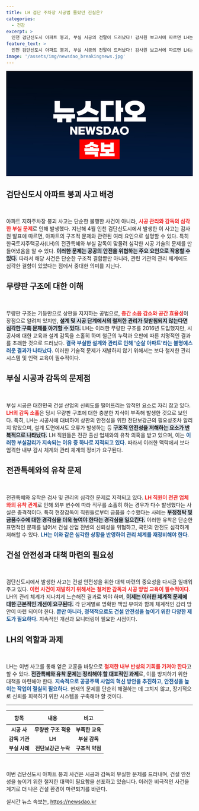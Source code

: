 ```yaml
---
title: LH 검단 주차장 시공법 몰랐던 진실은?
categories:
  - 건강
excerpt: >
  인천 검단신도시 아파트 붕괴, 부실 시공의 전말이 드러났다! 감사원 보고서에 따르면 LH는 설계·감리 소홀로 인한 부실이 심각하다고 경고. 대대적 혁신이 필요한 시점이다.
feature_text: >
  인천 검단신도시 아파트 붕괴, 부실 시공의 전말이 드러났다! 감사원 보고서에 따르면 LH는 설계·감리 소홀로 인한 부실이 심각하다고 경고. 대대적 혁신이 필요한 시점이다.
image: '/assets/img/newsdao_breakingnews.jpg'
---
```


<p><img src="/assets/img/newsdao_breakingnews.jpg" alt="ontimetimes 속보" /></p>

<h2 data-ke-size="size26">검단신도시 아파트 붕괴 사고 배경</h2>

<p data-ke-size="size16">&nbsp;</p>

<p>아파트 지하주차장 붕괴 사고는 단순한 불행한 사건이 아니라, <b><span style="color: #ee2323;">시공 관리와 감독의 심각한 부실 문제</span></b>로 인해 발생했다. 지난해 4월 인천 검단신도시에서 발생한 이 사고는 감사원 발표에 따르면, 아파트의 구조적 문제와 관련된 여러 요인으로 설명할 수 있다. 특히 한국토지주택공사(LH)의 전관특혜와 부실 감독이 맞물려 심각한 시공 기술의 문제를 만들어냈음을 알 수 있다. <b><span style="background-color: #21538527;">이러한 문제는 공공의 안전을 위협하는 주요 요인으로 작용할 수 있다.</span></b> 따라서 해당 사건은 단순한 구조적 결함뿐만 아니라, 관련 기관의 관리 체계에도 심각한 결함이 있었다는 점에서 중대한 의미를 지닌다. </p>

<h2 data-ke-size="size26">무량판 구조에 대한 이해</h2>

<p data-ke-size="size16">&nbsp;</p>

<p>무량판 구조는 기둥만으로 상판을 지지하는 공법으로, <b><span style="color: #ee2323;">층간 소음 감소와 공간 효율성</span></b>이 장점으로 알려져 있지만, <b><span style="background-color: #21538527;">설계 및 시공 단계에서의 철저한 관리가 뒷받침되지 않는다면 심각한 구축 문제를 야기할 수 있다.</span></b> LH는 이러한 무량판 구조를 2016년 도입했지만, 시공사에 대한 교육과 설계 감독을 소홀히 하며 철근의 누락과 오판에 따른 치명적인 결과를 초래한 것으로 드러났다. <b><span style="color: #1a5490;">결국 부실한 설계와 관리로 인해 '순살 아파트'라는 불명예스러운 결과가 나타났다.</span></b> 이러한 기술적 문제가 재발하지 않기 위해서는 보다 철저한 관리 시스템 및 인력 교육이 필수적이다.</p>

<h2 data-ke-size="size26">부실 시공과 감독의 문제점</h2>

<p data-ke-size="size16">&nbsp;</p>

<p>부실 시공은 대한민국 건설 산업의 신뢰도를 떨어뜨리는 암적인 요소로 자리 잡고 있다. <b><span style="color: #ee2323;">LH의 감독 소홀</span></b>은 당시 무량판 구조에 대한 충분한 지식이 부족해 발생한 것으로 보인다. 특히, LH는 시공사에 대비하여 상판의 안전성을 위한 전단보강근의 필요성조차 알리지 않았으며, 설계 도면에서도 오류가 발생하는 등 <b><span style="background-color: #21538527;">구조적 안전성을 저해하는 요소가 반복적으로 나타났다.</span></b> LH 직원들은 전관 출신 업체와의 유착 의혹을 받고 있으며, 이는 <b><span style="color: #1a5490;">이러한 부실감리가 지속되는 이유 중 하나로 지적되고 있다.</span></b> 따라서 이러한 맥락에서 보다 엄격한 내부 감시 체계와 관리 체계의 정비가 요구된다.</p>

<h2 data-ke-size="size26">전관특혜와의 유착 문제</h2>

<p data-ke-size="size16">&nbsp;</p>

<p>전관특혜와 유착은 검사 및 관리의 심각한 문제로 지적되고 있다. <b><span style="color: #ee2323;">LH 직원이 전관 업체와의 유착 관계</span></b>로 인해 외부 변수에 따라 직무를 소홀히 하는 경우가 다수 발생했다는 사실은 충격적이다. 특히 현장감독이 직원들로부터 금품을 수수했다는 사례는 <b><span style="background-color: #21538527;">부정청탁 및 금품수수에 대한 경각심을 더욱 높여야 한다는 경각심을 일으킨다.</span></b> 이러한 유착은 단순한 표면적인 문제를 넘어서 건설 산업 전반의 신뢰성을 위협하고, 국민의 안전도 심각하게 저해할 수 있다. <b><span style="color: #1a5490;">LH는 이와 같은 심각한 상황을 반영하여 관리 체계를 재정비해야 한다.</span></b></p>

<h2 data-ke-size="size26">건설 안전성과 대책 마련의 필요성</h2>

<p data-ke-size="size16">&nbsp;</p>

<p>검단신도시에서 발생한 사고는 건설 안전성을 위한 대책 마련의 중요성을 다시금 일깨워주고 있다. <b><span style="color: #ee2323;">이런 사건이 재발하기 위해서는 철저한 감독과 시공 방법 교육이 필수적이다.</span></b> LH의 관리 체계가 지나치게 느슨해진 결과로 봐야 하며, <b><span style="background-color: #21538527;">이제는 이러한 체계적 문제에 대한 근본적인 개선이 요구된다.</span></b> 각 단계별로 명확한 책임 부여와 함께 체계적인 감리 방안이 마련 되어야 한다. <b><span style="color: #1a5490;">뿐만 아니라, 정책적으로도 건설 안전성을 높이기 위한 다양한 제도가 필요하다.</span></b> 지속적인 개선과 모니터링이 필요한 시점이다.</p>

<h2 data-ke-size="size26">LH의 역할과 과제</h2>

<p data-ke-size="size16">&nbsp;</p>

<p>LH는 이번 사고를 통해 얻은 교훈을 바탕으로 <b><span style="color: #ee2323;">철저한 내부 반성의 기회를 가져야 한다</span></b>고 할 수 있다. <b><span style="background-color: #21538527;">전관특혜와 유착 문제는 정리해야 할 대표적인 과제</span></b>로, 이를 방지하기 위한 대책을 마련해야 한다. <b><span style="color: #1a5490;">지속적으로 공공주택 사업의 혁신 방안을 추진하고, 안전성을 높이는 작업이 절실히 필요하다.</span></b> 현재의 문제를 단순히 해결하는 데 그치지 않고, 장기적으로 신뢰를 회복하기 위한 시스템을 구축해야 할 것이다.</p>

<hr>

<table style="width: 100%; border-collapse: collapse;">
    <thead>
        <tr>
            <th style="text-align: center; height: 30px;"><b>항목</b></th>
            <th style="text-align: center; height: 30px;"><b>내용</b></th>
            <th style="text-align: center; height: 30px;"><b>비고</b></th>
        </tr>
    </thead>
    <tbody>
        <tr>
            <td style="text-align: center; height: 17px;"><b>시공 사</b></td>
            <td style="text-align: center; height: 17px;"><b>무량판 구조 적용</b></td>
            <td style="text-align: center; height: 17px;"><b>부족한 교육</b></td>
        </tr>
        <tr>
            <td style="text-align: center; height: 17px;"><b>감독 기관</b></td>
            <td style="text-align: center; height: 17px;"><b>LH</b></td>
            <td style="text-align: center; height: 17px;"><b>부실 감독</b></td>
        </tr>
        <tr>
            <td style="text-align: center; height: 17px;"><b>부실 사례</b></td>
            <td style="text-align: center; height: 17px;"><b>전단보강근 누락</b></td>
            <td style="text-align: center; height: 17px;"><b>구조적 약점</b></td>
        </tr>
    </tbody>
</table>

<p data-ke-size="size16">&nbsp;</p>

<p>이번 검단신도시 아파트 붕괴 사건은 시공과 감독의 부실한 문제를 드러내며, 건설 안전성을 높이기 위한 철저한 대책이 필요함을 선포하고 있습니다. 이러한 비극적인 사건을 계기로 더 나은 건설 환경이 마련되기를 바란다.</p>
실시간 뉴스 속보는, <a href="https://newsdao.kr" rel="dofollow">https://newsdao.kr</a>


